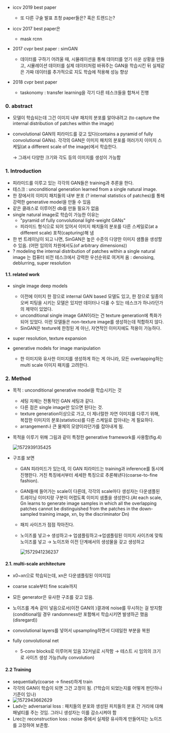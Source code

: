* iccv 2019 best paper 
  * 또 다른 구술 발표 초청 paper들은? 혹은 트렌드는? 
* iccv 2017 best paper은
  * mask rcnn

* 2017 cvpr best paper : simGAN
  * 데이터를 구하기 어려울 때, 시뮬레이션을 통해 데이터를 얻기 쉬운 상황을 만들고, 시뮬레이션 데이터를 실제 데이터처럼 바꿔주는 GAN을 학습시킨 뒤 실제같은 가짜 데이터를 추가적으로 지도 학습에 적용해 성능 향상  
* 2018 cvpr best paper 
  * taskonomy : transfer learning을 각기 다른 테스크들을 합쳐서 진행





### 0. abstract 

* 모델이 학습되는데 그건 이미지 내부 패치의 분포를 알아내려고 (to capture the internal distribution of patches within the image)

* convolutional GAN의 피라미드를 갖고 있다(contains a pyramid of fully convolutional GANs). 각각의 GAN은 이미지 패치의 분포를 여러가지 이미지 스케일(at a different scale of the image)에서 학습한다. 

  → 그래서 다양한 크기와 각도 등의 이미지를 생성이 가능함 

### 1. Introduction

* 피라미드를 이루고 있는 각각의 GAN들은 training과 추론을 한다. 
* 테스크 : unconditional generation learned from a single natural image. 
* 한 장에서의 이미지 패치들의 내부 분포 (? internal statistics of patches)를 통해 강력한 generative model을 만들 수 있음
* 같은 클래스로 이루어진 db를 만들 필요가 없음 
* single natural image로 학습이 가능한 이유는 
  *  "pyramid of fully convolutional light-weight GANs" 
  * 피라미드 형식으로 되어 있어서 이미지 패치들의 분포를 다른 스케일로(at a different scale) 포착(capturing)해 냄 
* 한 번 트레이닝이 되고 나면, SinGAN은 높은 수준의 다양한 이미지 샘플을 생성할 수 있음. (어떤 임의의 차원에서도(of arbitrary dimensions))
* ? modeling the internal distribution of patches within a single natural image 는 컴퓨터 비전 테스크에서 강력한 우선순위로 여겨져 옴 : denoising, deblurring, super resolution



#### 1.1. related work

* single image deep models
  * 이전에 이미지 한 장으로 internal GAN based 모델도 있고, 한 장으로 일종의 오버 피팅을 시키는 모델은 있지만 데이터나 다룰 수 있는 테스크가 하나라던가의 제약이 있었다. 
  * unconditional single image GAN이라는 건 texture generation에 특화가 되어 있었다. 이런 모델들은 non-texture image를 생성하는데 적합하지 않다.
  * SinGAN은 texture에 한정된 게 아닌, 자연적인 이미지에도 적용이 가능하다. 
* super resolution, texture expansion 
  
* generative models for image manipulation

  * 한 이미지와 유사한 이미지를 생성하게 하는 게 아니라, 모든 overlapping하는 multi scale 이미지 패치를 고려한다.

     

### 2. Method

* 목적 : unconditional generative model을 학습시키는 것 

  * 세팅 자체는 전통적인 GAN 세팅과 같다. 
  * 다른 점은 single image만 있으면 된다는 것. 
  * texture generation이상으로 가고, 더 제너럴한 자연 이미지를 다루기 위해, 복잡한 이미지의 분포(statistics)를 다른 스케일로 잡아내는 게 필요하다. 
  * arrangement나 큰 물체의 모양이라던가를 잡아내게 됨. 

* 목적을 이루기 위해 그림과 같이 특정한 generative framework를 사용함(fig.4)

  ![1572939135425](C:\Users\seoyein\AppData\Roaming\Typora\typora-user-images\1572939135425.png)



* 구조를 보면

  * GAN 피라미드가 있는데, 이 GAN 피라미드는 training과 inference를 동시에 진행한다. 거친 특징에서부터 세세한 특징으로 추론해낸다(coarse-to-fine fashion).
  * GAN들에 들어가는 scale이 다른데, 각각의 scale마다 생성자는 다운샘플된 트레이닝 이미지랑 구분이 어렵도록 이미지 샘플을 생성한다.(At each scale, Gn learns to generate image samples in which all the overlapping patches cannot be distinguished from the patches in the down-sampled training image, xn, by the discriminator Dn) 
  * 패치 사이즈가 점점 작아진다. 

  * 노이즈를 넣고→ 생성하고→ 업샘플링하고→업샘플링된 이미지 사이즈에 맞춰 노이즈를 넣고 → 노이즈와 이전 단계에서의 생성물을 갖고 생성하고 

    ![1572941236237](C:\Users\seoyein\AppData\Roaming\Typora\typora-user-images\1572941236237.png)

    

#### 2.1. multi-scale architecture

* x0~xn으로 학습되는데, xn은 다운샘플링된 이미지임 
* coarse scale부터 fine scale까지 
* 모든 generator은 유사한 구조를 갖고 있음. 
* 노이즈를 계속 같이 넣음으로서(이전 GAN의 )결과에 noise를 무시하는 걸 방지함 (conditional일 경우 randomness만 포함해서 학습시키면 발생하곤 했음(disregard))

* convolutional layers를 넣어서 upsampling하면서 디테일한 부분을 복원 
* fully convolutional net 
  * 5-conv blocks로 이루어져 있음 32커널로 시작함 → 테스트 시 임의의 크기로 사이즈 생성 가능(fully convolution)



#### 2.2 Training

* sequentially(coarse → finest)하게 train
* 각각의 GAN이 학습이 되면 그건 고정이 됨. (?학습이 되었는지를 어떻게 판단하나 기준이 있나)
*  ![1572943662629](C:\Users\seoyein\AppData\Roaming\Typora\typora-user-images\1572943662629.png)
  * Ladv는 adversarial loss : 패치들의 분포와 생성된 피치들의 분포 간 거리에 대해 패널티를 주는 것임. 그러니 생성자는 이를 감소시켜야 함 
  * Lrec는 reconstruction loss : noise 중에서 실제랑 유사하게 만들어지는 노이즈를 고정하여 보존함. 